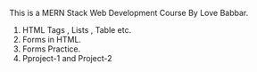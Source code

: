 This is a MERN Stack Web Development Course By Love Babbar.
 1. HTML Tags , Lists , Table etc.
 2. Forms in HTML.
 3. Forms Practice.
 4. Pproject-1 and Project-2
